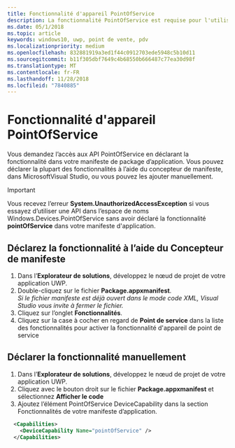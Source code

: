 ```yaml
---
title: Fonctionnalité d'appareil PointOfService
description: La fonctionnalité PointOfService est requise pour l'utilisation de l’espace de noms Windows.Devices.PointOfService.
ms.date: 05/1/2018
ms.topic: article
keywords: windows10, uwp, point de vente, pdv
ms.localizationpriority: medium
ms.openlocfilehash: 832881919a3ed1f44c0912703ede5948c5b10d11
ms.sourcegitcommit: b11f305dbf7649c4b68550b666487c77ea30d98f
ms.translationtype: MT
ms.contentlocale: fr-FR
ms.lasthandoff: 11/28/2018
ms.locfileid: "7840885"
---
```

# <a name="pointofservice-device-capability"></a>Fonctionnalité d'appareil PointOfService
Vous demandez l’accès aux API PointOfService en déclarant la fonctionnalité dans votre manifeste de package d’application. Vous pouvez déclarer la plupart des fonctionnalités à l’aide du concepteur de manifeste, dans MicrosoftVisual Studio, ou vous pouvez les ajouter manuellement.  

> [!Important]
> Vous recevez l’erreur **System.UnauthorizedAccessException** si vous essayez d’utiliser une API dans l’espace de noms Windows.Devices.PointOfService sans avoir déclaré la fonctionnalité **pointOfService** dans votre manifeste d'application. 

## <a name="declare-capability-using-manifest-designer"></a>Déclarez la fonctionnalité à l’aide du Concepteur de manifeste

1. Dans l’**Explorateur de solutions**, développez le nœud de projet de votre application UWP.
2. Double-cliquez sur le fichier **Package.appxmanifest**.  
*Si le fichier manifeste est déjà ouvert dans le mode code XML, Visual Studio vous invite à fermer le fichier.*
3. Cliquez sur l’onglet **Fonctionnalités**.
4. Cliquez sur la case à cocher en regard de **Point de service** dans la liste des fonctionnalités pour activer la fonctionnalité d'appareil de point de service


## <a name="declare-capability-manually"></a>Déclarer la fonctionnalité manuellement

1. Dans l’**Explorateur de solutions**, développez le nœud de projet de votre application UWP.
2. Cliquez avec le bouton droit sur le fichier **Package.appxmanifest** et sélectionnez **Afficher le code**
3. Ajoutez l’élément PointOfService DeviceCapability dans la section Fonctionnalités de votre manifeste d’application.  

```xml
  <Capabilities>
    <DeviceCapability Name="pointOfService" />
  </Capabilities>
   ```

